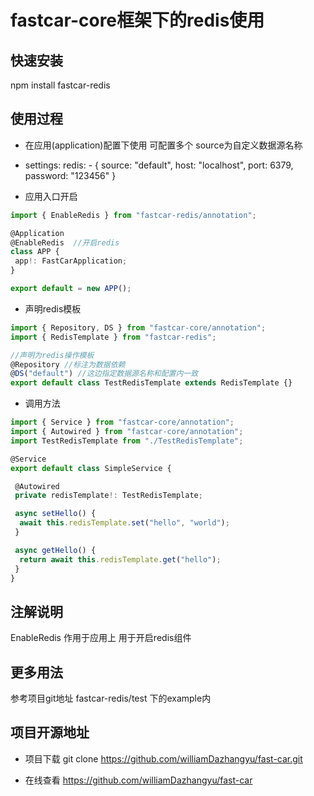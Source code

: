 # fastcar-core框架下的redis使用

## 快速安装

npm install fastcar-redis

## 使用过程

* 在应用(application)配置下使用 可配置多个 source为自定义数据源名称
* settings:
        redis:
            - { source: "default", host: "localhost", port: 6379, password: "123456" }

* 应用入口开启

```ts
import { EnableRedis } from "fastcar-redis/annotation";

@Application
@EnableRedis  //开启redis
class APP {
 app!: FastCarApplication;
}

export default = new APP();
```

* 声明redis模板

```ts
import { Repository, DS } from "fastcar-core/annotation";
import { RedisTemplate } from "fastcar-redis";

//声明为redis操作模板
@Repository //标注为数据依赖
@DS("default") //这边指定数据源名称和配置内一致
export default class TestRedisTemplate extends RedisTemplate {}
```

* 调用方法

```ts
import { Service } from "fastcar-core/annotation";
import { Autowired } from "fastcar-core/annotation";
import TestRedisTemplate from "./TestRedisTemplate";

@Service
export default class SimpleService {

 @Autowired
 private redisTemplate!: TestRedisTemplate;

 async setHello() {
  await this.redisTemplate.set("hello", "world");
 }

 async getHello() {
  return await this.redisTemplate.get("hello");
 }
}
```

## 注解说明

EnableRedis 作用于应用上 用于开启redis组件

## 更多用法

参考项目git地址 fastcar-redis/test 下的example内

## 项目开源地址

* 项目下载 git clone <https://github.com/williamDazhangyu/fast-car.git>

* 在线查看 <https://github.com/williamDazhangyu/fast-car>
